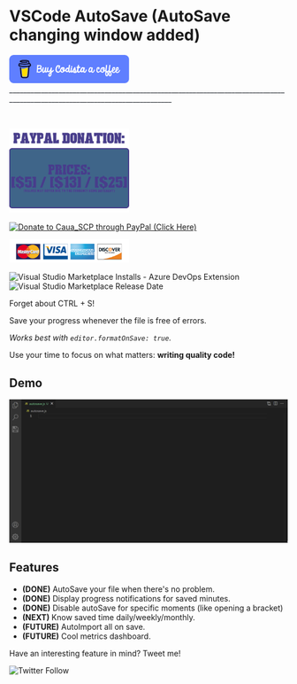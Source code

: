 # VSCode AutoSave (AutoSave changing window added)

<a href="https://www.buymeacoffee.com/codista" target="_blank"><img src="./images/buy_codista_a_coffee.png"
alt="Buy Codista a coffee"
title="Buy Codista a coffee"
style="width: 217px !important;" ></a>
<span class="sep" style="color:#21262D">\_\_\_\_\_\_\_\_\_\_\_\_\_\_\_\_\_\_\_\_\_\_\_\_\_\_\_\_\_\_\_\_\_\_\_\_\_\_\_\_\_\_\_\_\_\_\_\_\_\_\_\_\_\_\_\_\_\_\_\_\_\_\_\_\_\_\_\_\_\_\_\_\_\_\_\_\_\_\_\_\_\_\_\_\_\_\_\_\_\_\_\_\_\_\_\_\_\_\_\_\_\_\_\_\_\_\_\_\_\_\_\_\_\_\_\_\_\_\_\_\_\_\_\_</span>

<br>

<img src="./images/paypal_donation.png"
alt="Donate to Caua_SCP through PayPal (Header)"
title="Donate to Caua_SCP through PayPal (Header)"
style="width: 217px !important;"></img>

<a href="https://www.paypal.com/donate/?hosted_button_id=QPXFRTVPCHVD4" target="_blank"><img src="https://pics.paypal.com/00/s/Yzc2ZDMyYWQtNWVlMC00NDcyLWI3YzMtMDhmNWM5MjNkYzUx/file.PNG" alt="Donate to Caua_SCP through PayPal (Click Here)"
title="Donate to Caua_SCP through PayPal (Click Here)"
style="height: 60px !important" ></a>

<img src="./images/paypal_cards.png"
alt="PayPal Usable Cards"
title="PayPal Usable Cards"
style="width: 217px !important;"></img>

![Visual Studio Marketplace Installs - Azure DevOps Extension](https://img.shields.io/visual-studio-marketplace/azure-devops/installs/total/codista.vscode-autosave)
![Visual Studio Marketplace Release Date](https://img.shields.io/visual-studio-marketplace/release-date/codista.vscode-autosave)

Forget about CTRL + S!

Save your progress whenever the file is free of errors.

_Works best with `editor.formatOnSave: true`._

Use your time to focus on what matters: **writing quality code!**

## Demo

![demo](https://github.com/CB0rghi/vscode-autosave-ext/raw/main/demo.gif)

## Features

-   **(DONE)** AutoSave your file when there's no problem.
-   **(DONE)** Display progress notifications for saved minutes.
-   **(DONE)** Disable autoSave for specific moments (like opening a bracket)
-   **(NEXT)** Know saved time daily/weekly/monthly.
-   **(FUTURE)** AutoImport all on save.
-   **(FUTURE)** Cool metrics dashboard.

Have an interesting feature in mind? Tweet me!

![Twitter Follow](https://img.shields.io/twitter/follow/ocodista?style=social)
